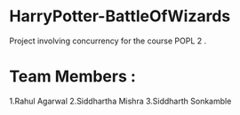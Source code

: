 # HarryPotter-BattleOfWizards
Project involving concurrency for the course POPL 2 .
# Team Members :
1.Rahul Agarwal
2.Siddhartha Mishra
3.Siddharth Sonkamble
